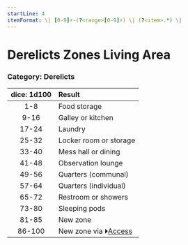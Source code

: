 ```yaml
---
startLine: 4
itemFormat: \| [0-9]+-(?<range>[0-9]+) \| (?<item>.*) \|
---
```

# Derelicts Zones Living Area
### Category: Derelicts

| dice: 1d100 | Result |
|:----:|:-------|
| 1-8 | Food storage |
| 9-16 | Galley or kitchen |
| 17-24 | Laundry |
| 25-32 | Locker room or storage |
| 33-40 | Mess hall or dining |
| 41-48 | Observation lounge |
| 49-56 | Quarters (communal) |
| 57-64 | Quarters (individual) |
| 65-72 | Restroom or showers |
| 73-80 | Sleeping pods |
| 81-85 | New zone |
| 86-100 | New zone via ⏵[Access](Derelicts_Zones_Access_Area.md) |